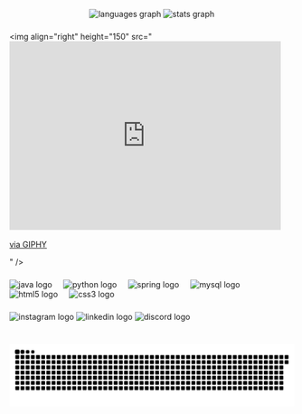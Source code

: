 <h2 align="left"></h2>

###

<br clear="both">

<div align="center">
  <img src="https://github-readme-stats.vercel.app/api/top-langs?username=wesleyls011&locale=pt-br&hide_title=false&layout=compact&card_width=320&langs_count=5&theme=monokai&hide_border=false" height="150" alt="languages graph"  />
  <img src="https://github-readme-stats.vercel.app/api?username=wesleyls011&hide_title=false&hide_rank=false&show_icons=true&include_all_commits=true&count_private=true&disable_animations=false&theme=monokai&locale=en&hide_border=false" height="150" alt="stats graph"  />
</div>

###

<img align="right" height="150" src="<iframe src="https://giphy.com/embed/Ifm1CfPNDDQAFWOjJu" width="480" height="334" style="" frameBorder="0" class="giphy-embed" allowFullScreen></iframe><p><a href="https://giphy.com/gifs/programacao-programao-methoduscp-Ifm1CfPNDDQAFWOjJu">via GIPHY</a></p>"  />

###

<div align="left">
  <img src="https://cdn.jsdelivr.net/gh/devicons/devicon/icons/java/java-original.svg" height="30" alt="java logo"  />
  <img width="12" />
  <img src="https://cdn.jsdelivr.net/gh/devicons/devicon/icons/python/python-original.svg" height="30" alt="python logo"  />
  <img width="12" />
  <img src="https://cdn.jsdelivr.net/gh/devicons/devicon/icons/spring/spring-original.svg" height="30" alt="spring logo"  />
  <img width="12" />
  <img src="https://cdn.jsdelivr.net/gh/devicons/devicon/icons/mysql/mysql-original.svg" height="30" alt="mysql logo"  />
  <img width="12" />
  <img src="https://cdn.jsdelivr.net/gh/devicons/devicon/icons/html5/html5-original.svg" height="30" alt="html5 logo"  />
  <img width="12" />
  <img src="https://cdn.jsdelivr.net/gh/devicons/devicon/icons/css3/css3-original.svg" height="30" alt="css3 logo"  />
</div>

###

<div align="left">
  <img src="https://img.shields.io/static/v1?message=Instagram&logo=instagram&label=&color=E4405F&logoColor=white&labelColor=&style=for-the-badge" height="35" alt="instagram logo"  />
  <img src="https://img.shields.io/static/v1?message=LinkedIn&logo=linkedin&label=&color=0077B5&logoColor=white&labelColor=&style=for-the-badge" height="35" alt="linkedin logo"  />
  <img src="https://img.shields.io/static/v1?message=Discord&logo=discord&label=&color=7289DA&logoColor=white&labelColor=&style=for-the-badge" height="35" alt="discord logo"  />
</div>

###

<br clear="both">

<img src="https://raw.githubusercontent.com/wesleyls011/wesleyls011/output/snake.svg" alt="Snake animation" />

###
